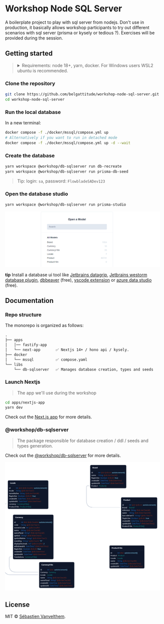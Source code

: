 # Workshop Node SQL Server

A boilerplate project to play with sql server from nodejs. Don't use in production,
it basically allows workshop participants to try out different scenarios with sql server
(prisma or kysely or tedious ?). Exercises will be provided during the session.

## Getting started

> <details>
> <summary>Requirements: node 18+, yarn, docker. For Windows users WSL2 ubuntu is recommended.</summary>
>
> ```bash
> nvm install v20  # if you don't have nodejs installed
> npm i -g yarn 
> ```
> </details> 

### Clone the repository

```bash
git clone https://github.com/belgattitude/workshop-node-sql-server.git
cd workshop-node-sql-server
```
### Run the local database

In a new terminal:

```bash
docker compose -f ./docker/mssql/compose.yml up
# Alternatively if you want to run in detached mode
docker compose -f ./docker/mssql/compose.yml up -d --wait
```

### Create the database

```bash
yarn workspace @workshop/db-sqlserver run db-recreate
yarn workspace @workshop/db-sqlserver run prisma-db-seed  
```

> Tip: login: `sa`, password: `FlowbladeSADev123`


### Open the database studio

```bash
yarn workspace @workshop/db-sqlserver run prisma-studio  
```

![prisma-studio.png](docs/images/prisma-studio.png)

**tip** Install a database ui tool like [Jetbrains datagrip](https://www.jetbrains.com/datagrip/),
[Jetbrains westorm database plugin](https://plugins.jetbrains.com/plugin/10925-database-tools-and-sql-for-webstorm),
[dbbeaver](https://dbeaver.io/) (free), [vscode extension](https://marketplace.visualstudio.com/items?itemName=ms-mssql.mssql)
or [azure data studio](https://learn.microsoft.com/en-us/azure-data-studio/download-azure-data-studio?tabs=win-install%2Cwin-user-install%2Credhat-install%2Cwindows-uninstall%2Credhat-uninstall) (free).

## Documentation

### Repo structure

The monorepo is organized as follows:

```
.
├── apps
│   │── fastify-app
│   └── next-app       ✅ Nextjs 14+ / hono api / kysely.
├── docker
│   └── mssql          ✅ compose.yaml
└── libs
    └── db-sqlserver   ✅ Manages database creation, types and seeds
```

### Launch Nextjs

> The app we'll use during the workshop

```bash
cd apps/nextjs-app
yarn dev
```

Check out the [Next.js app](apps/nextjs-app/README.md) for more details.

### @workshop/db-sqlserver

> The package responsible for database creation / ddl / seeds and types generation.

Check out the [@workshop/db-sqlserver](libs/db-sqlserver/README.md) for more details.

![schema.png](libs/db-sqlserver/docs/images/schema.png)

## License

MIT © [Sébastien Vanvelthem](https://github.com/belgattitude).
